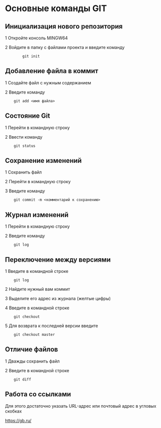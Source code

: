# Основные команды GIT

## Инициализация нового репозитория
1 Откройте консоль MINGW64

2 Войдите в папку с файлами проекта и введите команду

            git init
## Добавление файла в коммит
1 Создайте файл с нужным содержанием

2   Введите команду 

        git add <имя файла>

## Состояние Git
1 Перейти в командную строку

2 Ввести команду 

        git status

## Сохранение изменений
1 Сохранить файл 

2 Перейти в командную строку

3 Введите команду

        git commit -m <комментарий к сохранению>

## Журнал изменений
1 Перейти в командную строку

2 Введите команду

        git log

## Переключение между версиями
1 Введите в командной строке 

        git log 

2 Найдите нужный вам коммит

3 Выделите его адрес из журнала (желтые цифры)

4 Введите в командной строке

        git checkout 

5 Для возврата к последней версии введите 

        git checkout master 

## Отличие файлов 
1 Дважды сохранить файл

2 Введите в командной строке

        git diff































## Работа со ссылками

Для этого достаточно указать URL-адрес или почтовый адрес в угловых скобках

<https://gb.ru/> 
